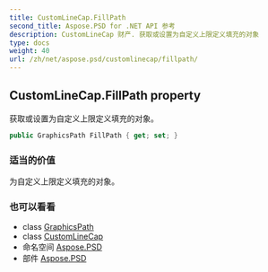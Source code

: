 ```yaml
---
title: CustomLineCap.FillPath
second_title: Aspose.PSD for .NET API 参考
description: CustomLineCap 财产. 获取或设置为自定义上限定义填充的对象
type: docs
weight: 40
url: /zh/net/aspose.psd/customlinecap/fillpath/
---
```

## CustomLineCap.FillPath property

获取或设置为自定义上限定义填充的对象。

```csharp
public GraphicsPath FillPath { get; set; }
```

### 适当的价值

为自定义上限定义填充的对象。

### 也可以看看

* class [GraphicsPath](../../graphicspath/)
* class [CustomLineCap](../)
* 命名空间 [Aspose.PSD](../../customlinecap/)
* 部件 [Aspose.PSD](../../../)


